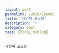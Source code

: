 ```yaml
---
layout: post
permalink: /2016/Exam03
title: "세번째 포스팅"
description: ""
category: post
tags: [blog, myblog]
---
```


<code>세번째 포스팅</code>

